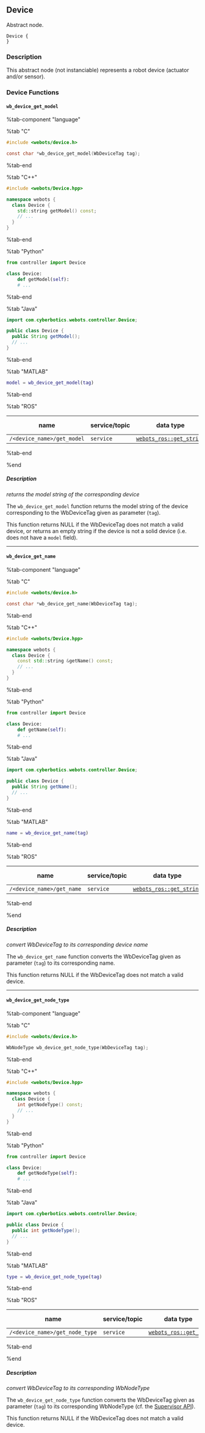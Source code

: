 ## Device

Abstract node.

```
Device {
}
```

### Description

This abstract node (not instanciable) represents a robot device (actuator and/or sensor).

### Device Functions

#### `wb_device_get_model`

%tab-component "language"

%tab "C"

```c
#include <webots/device.h>

const char *wb_device_get_model(WbDeviceTag tag);
```

%tab-end

%tab "C++"

```cpp
#include <webots/Device.hpp>

namespace webots {
  class Device {
    std::string getModel() const;
    // ...
  }
}
```

%tab-end

%tab "Python"

```python
from controller import Device

class Device:
    def getModel(self):
    # ...
```

%tab-end

%tab "Java"

```java
import com.cyberbotics.webots.controller.Device;

public class Device {
  public String getModel();
  // ...
}
```

%tab-end

%tab "MATLAB"

```MATLAB
model = wb_device_get_model(tag)
```

%tab-end

%tab "ROS"

| name | service/topic | data type | data type definition |
| --- | --- | --- | --- |
| `/<device_name>/get_model` | `service` | [`webots_ros::get_string`](ros-api.md#common-services) |

%tab-end

%end

##### Description

*returns the model string of the corresponding device*

The `wb_device_get_model` function returns the model string of the device corresponding to the WbDeviceTag given as parameter (`tag`).

This function returns NULL if the WbDeviceTag does not match a valid device, or returns an empty string if the device is not a solid device (i.e. does not have a `model` field).

---

#### `wb_device_get_name`

%tab-component "language"

%tab "C"

```c
#include <webots/device.h>

const char *wb_device_get_name(WbDeviceTag tag);
```

%tab-end

%tab "C++"

```cpp
#include <webots/Device.hpp>

namespace webots {
  class Device {
    const std::string &getName() const;
    // ...
  }
}
```

%tab-end

%tab "Python"

```python
from controller import Device

class Device:
    def getName(self):
    # ...
```

%tab-end

%tab "Java"

```java
import com.cyberbotics.webots.controller.Device;

public class Device {
  public String getName();
  // ...
}
```

%tab-end

%tab "MATLAB"

```MATLAB
name = wb_device_get_name(tag)
```

%tab-end

%tab "ROS"

| name | service/topic | data type | data type definition |
| --- | --- | --- | --- |
| `/<device_name>/get_name` | `service` | [`webots_ros::get_string`](ros-api.md#common-services) |

%tab-end

%end

##### Description

*convert WbDeviceTag to its corresponding device name*

The `wb_device_get_name` function converts the WbDeviceTag given as parameter (`tag`) to its corresponding name.

This function returns NULL if the WbDeviceTag does not match a valid device.

---

#### `wb_device_get_node_type`

%tab-component "language"

%tab "C"

```c
#include <webots/device.h>

WbNodeType wb_device_get_node_type(WbDeviceTag tag);
```

%tab-end

%tab "C++"

```cpp
#include <webots/Device.hpp>

namespace webots {
  class Device {
    int getNodeType() const;
    // ...
  }
}
```

%tab-end

%tab "Python"

```python
from controller import Device

class Device:
    def getNodeType(self):
    # ...
```

%tab-end

%tab "Java"

```java
import com.cyberbotics.webots.controller.Device;

public class Device {
  public int getNodeType();
  // ...
}
```

%tab-end

%tab "MATLAB"

```MATLAB
type = wb_device_get_node_type(tag)
```

%tab-end

%tab "ROS"

| name | service/topic | data type | data type definition |
| --- | --- | --- | --- |
| `/<device_name>/get_node_type` | `service` | [`webots_ros::get_int`](ros-api.md#common-services) |

%tab-end

%end

##### Description

*convert WbDeviceTag to its corresponding WbNodeType*

The `wb_device_get_node_type` function converts the WbDeviceTag given as parameter (`tag`) to its corresponding WbNodeType (cf. the [Supervisor API](supervisor.md)).

This function returns NULL if the WbDeviceTag does not match a valid device.
